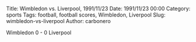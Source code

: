 Title: Wimbledon vs. Liverpool, 1991/11/23
Date: 1991/11/23 00:00
Category: sports
Tags: football, football scores, Wimbledon, Liverpool
Slug: wimbledon-vs-liverpool
Author: carbonero


Wimbledon 0 - 0 Liverpool

